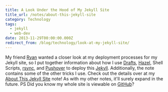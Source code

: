 ```yaml
---
title: A Look Under the Hood of My Jekyll Site
title_url: /notes/about-this-jekyll-site
category: Technology
tags:
  - jekyll
  - web-dev
date: 2013-11-29T00:00:00.000Z
redirect_from: /blog/technology/look-at-my-jekyll-site/
---
```

My friend [Ryan](http://twitter.com/rjames86) wanted a closer look at my deployment processes for my Jekyll site, so I put together information about how I use [Drafts](http://agiletortoise.com/drafts), [Hazel](http://www.noodlesoft.com/hazel.php), Shell Scripts, [rsync](http://en.wikipedia.org/wiki/Rsync), and [Pushover](https://pushover.net/) to deploy this [Jekyll](http://jekyllrb.com/). Additionally, the note contains some of the other tricks I use. Check out the details over at my [About This Jekyll Site](/notes/about-this-jekyll-site) note! As with my other notes, it'll surely expand in the future. PS Did you know my whole site is viewable on [GitHub](https://github.com/EvanLovely/my-jekyll-site)?


